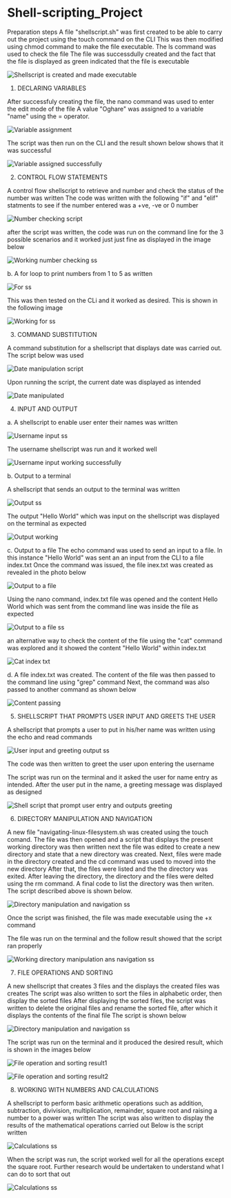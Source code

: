 # Shell-scripting_Project

Preparation steps
A file "shellscript.sh" was first created to be able to carry out the project using the touch command on the CLI 
This was then modified using chmod command to make the file executable. The ls command was used to check the file 
The file was successdully created and the fact that the file is displayed as green indicated that the file is executable 

![Shellscript is created and made executable](https://github.com/oghare01/Shell-scripting_Project/assets/141191975/c42902df-d15e-4ec3-8b98-2979813b7f9e)

1. DECLARING VARIABLES
   
After successfuly creating the file, the nano command was used to enter the edit mode of the file
A value "Oghare" was assigned to a variable "name" using the = operator.

![Variable assignment ](https://github.com/oghare01/Shell-scripting_Project/assets/141191975/c85ee843-dc73-4405-b0f5-ab517142cc59)

The script was then run on the CLI and the result shown below shows that it was successful

![Variable assigned successfully ](https://github.com/oghare01/Shell-scripting_Project/assets/141191975/4dfa7f96-fd35-43b5-9d4a-da46c74873cc)

2. CONTROL FLOW STATEMENTS
   
A control flow shellscript to retrieve and number and check the status of the number was written
The code was written with the following "if" and "elif" statments to see if the number entered was a +ve, -ve or 0 number

![Number checking script](https://github.com/oghare01/Shell-scripting_Project/assets/141191975/6315e373-cb03-48bb-95a4-c88ef66c387a)

after the script was written, the code was run on the command line for the 3 possible scenarios and it worked just just fine as displayed in the image below 

![Working number checking ss](https://github.com/oghare01/Shell-scripting_Project/assets/141191975/16175527-d874-4e28-8b53-b8abba84170a)

b. A for loop to print numbers from 1 to 5 as written

![For ss](https://github.com/oghare01/Shell-scripting_Project/assets/141191975/d6c28add-34b5-4694-bf96-ff2e7216c4d7)

This was then tested on the CLi and it worked as desired. This is shown in the following image 

![Working for ss](https://github.com/oghare01/Shell-scripting_Project/assets/141191975/6a52e8e4-eadd-463e-9f66-099331b02de5)

3. COMMAND SUBSTITUTION

A command substitution for a shellscript that displays date was carried out. The script below was used

![Date manipulation script](https://github.com/oghare01/Shell-scripting_Project/assets/141191975/f0699772-2cda-4f5e-a4d0-cf823a70e7d7)

Upon running the script, the current date was displayed as intended

![Date manipulated ](https://github.com/oghare01/Shell-scripting_Project/assets/141191975/1f7b6c38-9886-4592-a84b-bebf44367116)

4. INPUT AND OUTPUT

a. A shellscript to enable user enter their names was written 

![Username input ss](https://github.com/oghare01/Shell-scripting_Project/assets/141191975/65e0ac6e-0424-47bf-8a96-adabbf1c88cd)

The username shellscript was run and it worked well 

![Username input working successfully ](https://github.com/oghare01/Shell-scripting_Project/assets/141191975/75bc0ab5-8666-4652-a245-632176fa328d)

b. Output to a terminal 

A shellscript that sends an output to the terminal was written 

![Output ss](https://github.com/oghare01/Shell-scripting_Project/assets/141191975/f505bf95-5ad3-4fe1-9e38-6f6c16247008)

The output "Hello World" which was input on the shellscript was displayed on the terminal as expected 

![Output working](https://github.com/oghare01/Shell-scripting_Project/assets/141191975/6483860b-f07e-4c13-974e-67cee91734e9)

c. Output to a file 
The echo command was used to send an input to a file. In this instance "Hello World" was sent an an input from the CLI to a file index.txt
Once the command was issued, the file inex.txt was created as revealed in the photo below

![Output to a file](https://github.com/oghare01/Shell-scripting_Project/assets/141191975/672d7fc5-5e40-4dd0-bfda-ea91f98d7c8e)

Using the nano command, index.txt file was opened and the content Hello World which was sent from the command line was inside the file as expected 

![Output to a file ss](https://github.com/oghare01/Shell-scripting_Project/assets/141191975/a92990c6-6860-4237-b1dd-35cd60eef7c4)

an alternative way to check the content of the file using the "cat" command was explored and it showed the content "Hello World" within index.txt

![Cat index txt](https://github.com/oghare01/Shell-scripting_Project/assets/141191975/8feecca4-9f3c-4f40-8dee-4f35b01bb12d)

d. A file index.txt was created. The content of the file was then passed to the command line using "grep" command
Next, the command was also passed to another command as shown below

![Content passing](https://github.com/oghare01/Shell-scripting_Project/assets/141191975/c32fcb5c-6349-4904-982e-fbd970493af7)


5. SHELLSCRIPT THAT PROMPTS USER INPUT AND GREETS THE USER

A shellscript that prompts a user to put in his/her name was written using the echo and read commands 

![User input and greeting output ss](https://github.com/oghare01/Shell-scripting_Project/assets/141191975/44d3d644-fde8-41d1-bd09-fdbdfbb9e48a)

The code was then written to greet the user upon entering the username

The script was run on the terminal and it asked the user for name entry as intended. After the user put in the name, a greeting message was displayed as designed

![Shell script that prompt user entry and outputs greeting](https://github.com/oghare01/Shell-scripting_Project/assets/141191975/7565c392-b624-404d-b941-5511a25e8165)

6. DIRECTORY MANIPULATION AND NAVIGATION

A new file "navigating-linux-filesystem.sh was created using the touch comand. The file was then opened and a script that displays the present working directory was then written
next the file was edited to create a new directory and state that a new directory was created. Next, files were made in the directory created and the cd command was used to moved into the new directory
After that, the files were listed and the the directory was exited. After leaving the directory, the directory and the files were delted using the rm command. A final code to list the directory was then writen. 
The script described above is shown below. 

![Directory manipulation and navigation ss](https://github.com/oghare01/Shell-scripting_Project/assets/141191975/1890f956-17bd-431f-8800-d45ae1e11c84)

Once the script was finished, the file was made executable using the +x command 

The file was run on the terminal and the follow result showed that the script ran properly

![Working directory manipulation ans navigation ss](https://github.com/oghare01/Shell-scripting_Project/assets/141191975/bb1bc2f5-7142-489c-a5ff-adcba7f4c6ce)

7. FILE OPERATIONS AND SORTING

A new shellscript that creates 3 files and the displays the created files was creates 
The script was also written to sort the files in alphabetic order, then display the sorted files 
After displaying the sorted files, the script was written to delete the original files and rename the sorted file, after which it displays the contents of the final file
The script is shown below

![Directory manipulation and navigation ss](https://github.com/oghare01/Shell-scripting_Project/assets/141191975/aa6e75b9-5914-4701-b69e-0f5eed2b49c0)

The script was run on the terminal and it produced the desired result, which is shown in the images below

![File operation and sorting result1](https://github.com/oghare01/Shell-scripting_Project/assets/141191975/f96ff5b7-2c7e-4240-bf9d-fc406f17acf1)

![File operation and sorting result2](https://github.com/oghare01/Shell-scripting_Project/assets/141191975/90bb4221-d95e-4bb3-a796-d6d450a530ae)


8. WORKING WITH NUMBERS AND CALCULATIONS

A shellscript to perform basic arithmetic operations such as addition, subtraction, divivision, multiplication, remainder, square root and raising a number to a power was written
The script was also written to display the results of the mathematical operations carried out 
Below is the script written 

![Calculations ss](https://github.com/oghare01/Shell-scripting_Project/assets/141191975/de2e4b3a-e524-4589-b441-5f1ffb55b6a9)


When the script was run, the script worked well for all the operations except the square root. Further research would be undertaken to understand what I can do to sort that out

![Calculations ss](https://github.com/oghare01/Shell-scripting_Project/assets/141191975/e99dd887-d822-44fa-963e-a678c03e6a41)






